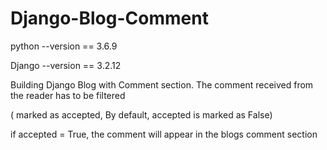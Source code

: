 # Django-Blog-Comment

python --version == 3.6.9

Django --version == 3.2.12

Building Django Blog with Comment section.
The comment received from the reader has to be filtered

( marked as accepted, By default, accepted is marked as False) 

if accepted = True, the comment will appear in the blogs comment section
